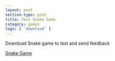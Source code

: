 ```yaml
---
layout: post
section-type: post
title: Test Snake Game
category: games
tags: [ 'download' ]
---
```


Download Snake game to test and send feedback

<a href="../../../Snake-1.0.zip">Snake Game</a>
